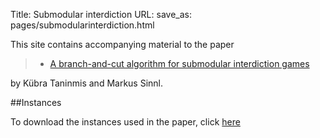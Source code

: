 Title: Submodular interdiction
URL:
save_as: pages/submodularinterdiction.html

This site contains accompanying material to the paper

> * [A branch-and-cut algorithm for submodular interdiction games][2]  

by Kübra Taninmis and Markus Sinnl.

##Instances

To download the instances used in the paper, click [here][1]  

[1]: https://drive.google.com/drive/folders/1WjX8B-FGvkGEsmoZnpuAUgYe1PSulAKC?usp=sharing
[2]: https://arxiv.org/pdf/2103.15788
